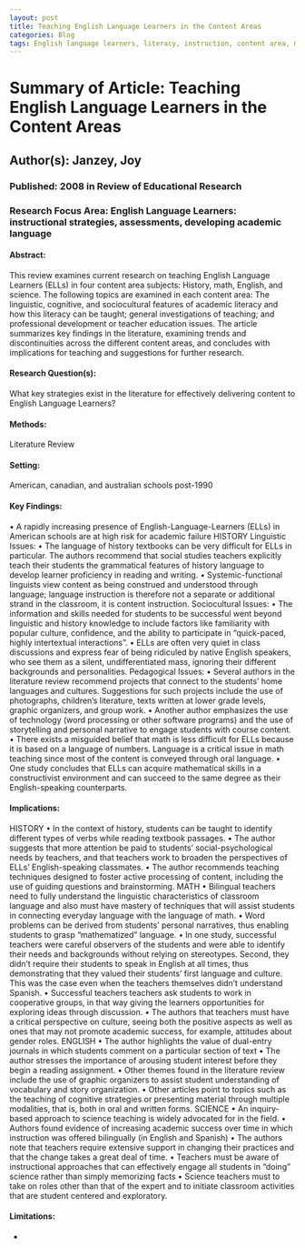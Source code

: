 ```yaml
---
layout: post
title: Teaching English Language Learners in the Content Areas
categories: Blog
tags: English language learners, literacy, instruction, content area, mainstream teachers.
---
```


# Summary of Article: Teaching English Language Learners in the Content Areas

## Author(s): Janzey, Joy

### Published: 2008 in Review of Educational Research

### Research Focus Area: English Language Learners: instructional strategies, assessments, developing academic language

#### Abstract:
This review examines current research on teaching English Language Learners (ELLs) in four content area subjects: History, math, English, and science. The following topics are examined in each content area: The linguistic, cognitive, and sociocultural features of academic literacy and how this literacy can be taught; general investigations of teaching; and professional development or teacher education issues. The article summarizes key findings in the literature, examining trends and discontinuities across the different content areas, and concludes with implications for teaching and suggestions for further research.


#### Research Question(s):
What key strategies exist in the literature for effectively delivering content to English Language Learners?


#### Methods:
Literature Review


#### Setting:
American, canadian, and australian schools post-1990


#### Key Findings:
• A rapidly increasing presence of English-Language-Learners (ELLs) in American schools are at high risk for academic failure HISTORY Linguistic Issues: • The language of history textbooks can be very difficult for ELLs in particular. The authors recommend that social studies teachers explicitly teach their students the grammatical features of history language to develop learner proficiency in reading and writing. • Systemic-functional linguists view content as being construed and understood through language; language instruction is therefore not a separate or additional strand in the classroom, it is content instruction. Sociocultural Issues: • The information and skills needed for students to be successful went beyond linguistic and history knowledge to include factors like familiarity with popular culture, confidence, and the ability to participate in “quick-paced, highly intertextual interactions”. • ELLs are often very quiet in class discussions and express fear of being ridiculed by native English speakers, who see them as a silent, undifferentiated mass, ignoring their different backgrounds and personalities. Pedagogical Issues: • Several authors in the literature review recommend projects that connect to the students’ home languages and cultures. Suggestions for such projects include the use of photographs, children’s literature, texts written at lower grade levels, graphic organizers, and group work. • Another author emphasizes the use of technology (word processing or other software programs) and the use of storytelling and personal narrative to engage students with course content. • There exists a misguided belief that math is less difficult for ELLs because it is based on a language of numbers. Language is a critical issue in math teaching since most of the content is conveyed through oral language. • One study concludes that ELLs can acquire mathematical skills in a constructivist environment and can succeed to the same degree as their English-speaking counterparts. 


#### Implications:
HISTORY • In the context of history, students can be taught to identify different types of verbs while reading textbook passages. • The author suggests that more attention be paid to students’ social-psychological needs by teachers, and that teachers work to broaden the perspectives of ELLs’ English-speaking classmates. • The author recommends teaching techniques designed to foster active processing of content, including the use of guiding questions and brainstorming. MATH • Bilingual teachers need to fully understand the linguistic characteristics of classroom language and also must have mastery of techniques that will assist students in connecting everyday language with the language of math. • Word problems can be derived from students’ personal narratives, thus enabling students to grasp “mathematized” language. • In one study, successful teachers were careful observers of the students and were able to identify their needs and backgrounds without relying on stereotypes. Second, they didn’t require their students to speak in English at all times, thus demonstrating that they valued their students’ first language and culture. This was the case even when the teachers themselves didn’t understand Spanish.  • Successful teachers teachers ask students to work in cooperative groups, in that way giving the learners opportunities for exploring ideas through discussion. • The authors that teachers must have a critical perspective on culture, seeing both the positive aspects as well as ones that may not promote academic success, for example, attitudes about gender roles. ENGLISH • The author highlights the value of dual-entry journals in which students comment on a particular section of text • The author stresses the importance of arousing student interest before they begin a reading assignment.  • Other themes found in the literature review include the use of graphic organizers to assist student understanding of vocabulary and story organization.  • Other articles point to topics such as the teaching of cognitive strategies or presenting material through multiple modalities, that is, both in oral and written forms. SCIENCE • An inquiry-based approach to science teaching is widely advocated for in the field. • Authors found evidence of increasing academic success over time in which instruction was offered bilingually (in English and Spanish) • The authors note that teachers require extensive support in changing their practices and that the change takes a great deal of time. • Teachers must be aware of instructional approaches that can effectively engage all students in “doing” science rather than simply memorizing facts • Science teachers must to take on roles other than that of the expert and to initiate classroom activities that are student centered and exploratory. 


#### Limitations:
-


